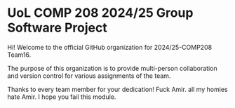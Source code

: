 # UoL COMP 208 2024/25 Group Software Project
Hi! Welcome to the official GitHub organization for 2024/25-COMP208 Team16.

The purpose of this organization is to provide multi-person collaboration and version control for various assignments of the team.

Thanks to every team member for your dedication!
Fuck Amir. all my homies hate Amir. I hope you fail this module.
